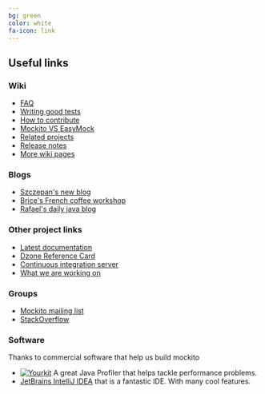 ```yaml
---
bg: green
color: white
fa-icon: link
---
```


## Useful links

### Wiki
* [FAQ](https://github.com/mockito/mockito/wiki/FAQ)
* [Writing good tests](https://github.com/mockito/mockito/wiki/How-to-write-good-tests)
* [How to contribute](https://github.com/mockito/mockito/blob/release/2.x/.github/CONTRIBUTING.md)
* [Mockito VS EasyMock](https://github.com/mockito/mockito/wiki/Mockito-vs-EasyMock)
* [Related projects](https://github.com/mockito/mockito/wiki/Related-Projects)
* [Release notes](https://github.com/mockito/mockito/blob/release/2.x/doc/release-notes/official.md)
* [More wiki pages](https://github.com/mockito/mockito/wiki)

### Blogs
* [Szczepan's new blog](http://szczepiq.blogspot.com/)
* [Brice's French coffee workshop](http://blog.arkey.fr/)
* [Rafael's daily java blog](http://mydailyjava.blogspot.fr/)

### Other project links
* [Latest documentation](http://javadoc.io/doc/org.mockito/mockito-core/latest/org/mockito/Mockito.html)
* [Dzone Reference Card](https://dzone.com/refcardz/mockito)
* [Continuous integration server](http://travis-ci.org/mockito/mockito)
* [What we are working on](https://waffle.io/mockito/mockito)

### Groups
* [Mockito mailing list](http://groups.google.com/group/mockito)
* [StackOverflow](http://stackoverflow.com/questions/tagged/mockito)

### Software
Thanks to commercial software that help us build mockito

* [![Yourkit](https://www.yourkit.com/images/yklogo.png)](https://www.yourkit.com/java/profiler/features/) A great Java Profiler that helps tackle performance problems.
* [JetBrains IntelliJ IDEA](https://www.jetbrains.com/idea/) that is a fantastic IDE. With many cool features.
